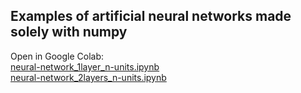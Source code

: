 ## Examples of artificial neural networks made solely with numpy 
Open in Google Colab:\
[neural-network_1layer_n-units.ipynb](https://colab.research.google.com/github/to-schi/numpy_neural_network/blob/main/neural-network_1layer_n-units.ipynb)\
[neural-network_2layers_n-units.ipynb](https://colab.research.google.com/github/to-schi/numpy_neural_network/blob/main/neural-network_2layers_n-units.ipynb)

